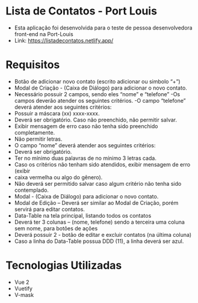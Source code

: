 # Lista de Contatos - Port Louis
- Esta aplicação foi desenvolvida para o teste de pessoa desenvolvedora front-end na Port-Louis
- Link: https://listadecontatos.netlify.app/

# Requisitos
 - Botão de adicionar novo contato (escrito adicionar ou simbolo “+”)
 - Modal de Criação - (Caixa de Diálogo) para adicionar o novo contato.
 - Necessário possuir 2 campos, sendo eles “nome” e “telefone”
  -Os campos deverão atender os seguintes critérios.
 -O campo “telefone” deverá atender aos seguintes critérios:
 - Possuir a máscara (xx) xxxx-xxxx.
- Deverá ser obrigatório.
 Caso não preenchido, não permitir salvar.
 - Exibir mensagem de erro caso não tenha sido preenchido completamente.
-  Não permitir letras.
 - O campo “nome” deverá atender aos seguintes critérios:
 - Deverá ser obrigatório.
 - Ter no mínimo duas palavras de no mínimo 3 letras cada.
 - Caso os critérios não tenham sido atendidos, exibir mensagem de erro (exibir 
- caixa vermelha ou algo do gênero).
 - Não deverá ser permitido salvar caso algum critério não tenha sido contemplado.
- Modal - (Caixa de Diálogo) para adicionar o novo contato.
 - Modal de Edição – Deverá ser similar ao Modal de Criação, porém servirá para editar 
contatos.
 - Data-Table na tela principal, listando todos os contatos
 - Deverá ter 3 colunas – (nome, telefone) sendo a terceira uma coluna sem nome, para 
botões de ações
 - Deverá possuir 2 - botão de editar e excluir contatos (na última coluna)
 - Caso a linha do Data-Table possua DDD (11), a linha deverá ser azul.




# Tecnologias Utilizadas
- Vue 2
- Vuetify
- V-mask
